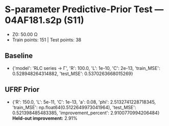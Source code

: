 # S-parameter Predictive-Prior Test — 04AF181.s2p (S11)
- Z0: 50.00 Ω
- Train points: 151  |  Test points: 38

## Baseline
- {'model': 'RLC series -> Γ', 'R': 100.0, 'L': 1e-10, 'C': 2e-13, 'train_MSE': 0.528948264314882, 'test_MSE': 0.5370263668015269}

## UFRF Prior
- {'R': 150.0, 'L': 5e-11, 'C': 1e-13, 'a': 0.08, 'phi': 2.5132741228718345, 'train_MSE': np.float64(0.5122649973041964), 'test_MSE': 0.521398485483385, 'improvement_percent': 2.9100770994206484}
**Held-out improvement:** 2.91%